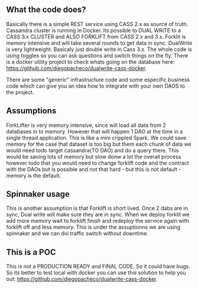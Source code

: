 ## What the code does?

Basically there is a simple REST service using CASS 2.x as source of truth. Cassandra cluster is running in Docker.
Its possible to DUAL WRITE to a CASS 3.x CLUSTER and ALSO FORKLIFT from CASS 2.x and 3.x. Forklit is memory intensive and will
take several rounds to get data in sync. DualWrite is very lightweight. Basicaly just double write in Cass 3.x. The whole
code is using toggles so you can ask questions and switch things on the fly. There is a docker utility project to check whats going on the database here: https://github.com/diegopacheco/dualwrite-cass-docker.

There are some "generic" infrastructure code and some especific business code which can give you an idea how to integrate with your own DAOS to the project. 

## Assumptions

ForkLifter is very memory intensive, since will load all data from 2 databases in to memory.
However that will happen 1 DAO at the time in a single thread application. This is like a mini crippled Spark. 
We could save memory for the case that dataset is too big but them each chunk of data 
we would need todo target cassandra(TO DAO) and do a query there. This would be saving lots of memory but slow donw a lot the overall process however todo that you would need to change forklift code and the contract with the DAOs but is possible and not that hard - but this is not default - memory is the default.

## Spinnaker usage

This is another assumption is that Forklift is short lived. Once 2 dabs are in sync, Dual write will make sure they are in sync.
When we deploy forklit we add more memory wait to forklift finish and redeploy the service again with forklift off and less
memory. This is under the assuptionns we are using spinnaker and we can doi traffic switch without downtime.

## This is a POC

This is not a PRODUCTION READY and FINAL CODE. So it could have bugs. So its better to test local with docker you can
use this solution to help you out: https://github.com/diegopacheco/dualwrite-cass-docker.
